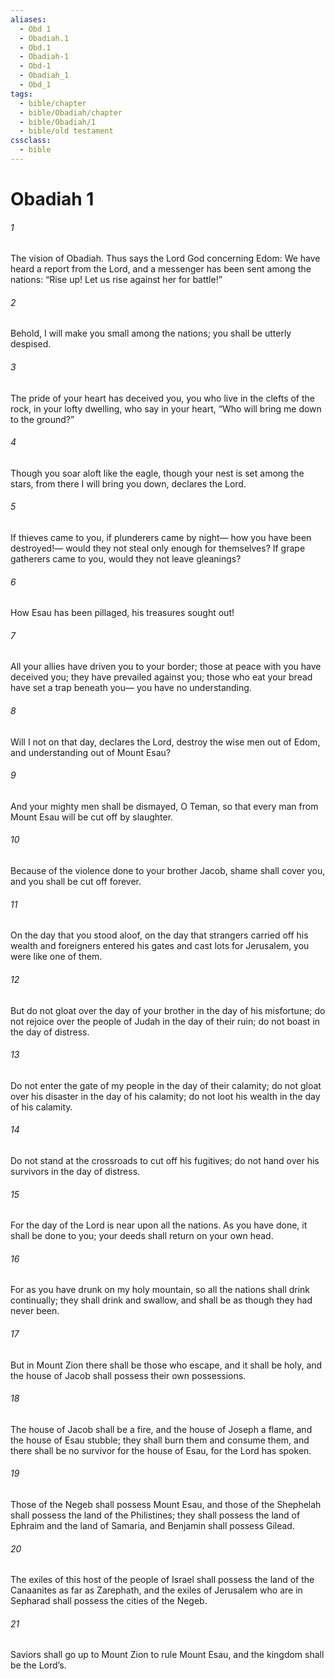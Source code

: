 ```yaml
---
aliases:
  - Obd 1
  - Obadiah.1
  - Obd.1
  - Obadiah-1
  - Obd-1
  - Obadiah_1
  - Obd_1
tags:
  - bible/chapter
  - bible/Obadiah/chapter
  - bible/Obadiah/1
  - bible/old testament
cssclass:
  - bible
---
```


# Obadiah 1

###### 1
The vision of Obadiah. Thus says the Lord God  concerning Edom:   We have heard a report from the Lord, and a messenger has been sent among the nations: “Rise up! Let us rise against her for battle!”
###### 2
Behold, I will make you small among the nations; you shall be utterly despised.
###### 3
The pride of your heart has deceived you, you who live in the clefts of the rock, in your lofty dwelling,   who say in your heart, “Who will bring me down to the ground?”
###### 4
Though you soar aloft like the eagle, though your nest is set among the stars, from there I will bring you down, declares the Lord.
###### 5
If thieves came to you, if plunderers came by night— how you have been destroyed!— would they not steal only enough for themselves? If grape gatherers came to you, would they not leave gleanings?
###### 6
How Esau has been pillaged, his treasures sought out!
###### 7
All your allies have driven you to your border; those at peace with you have deceived you; they have prevailed against you;   those who eat your bread have set a trap beneath you—   you have no understanding.
###### 8
Will I not on that day, declares the Lord, destroy the wise men out of Edom, and understanding out of Mount Esau?
###### 9
And your mighty men shall be dismayed, O Teman, so that every man from Mount Esau will be cut off by slaughter.
###### 10
Because of the violence done to your brother Jacob, shame shall cover you,   and you shall be cut off forever.
###### 11
On the day that you stood aloof,   on the day that strangers carried off his wealth and foreigners entered his gates   and cast lots for Jerusalem, you were like one of them.
###### 12
But do not gloat over the day of your brother in the day of his misfortune;   do not rejoice over the people of Judah in the day of their ruin;   do not boast in the day of distress.
###### 13
Do not enter the gate of my people in the day of their calamity;   do not gloat over his disaster in the day of his calamity;   do not loot his wealth in the day of his calamity.
###### 14
Do not stand at the crossroads to cut off his fugitives; do not hand over his survivors in the day of distress.
###### 15
For the day of the Lord is near upon all the nations.   As you have done, it shall be done to you; your deeds shall return on your own head.
###### 16
For as you have drunk on my holy mountain, so all the nations shall drink continually; they shall drink and swallow, and shall be as though they had never been.
###### 17
But in Mount Zion there shall be those who escape, and it shall be holy,   and the house of Jacob shall possess their own possessions.
###### 18
The house of Jacob shall be a fire, and the house of Joseph a flame, and the house of Esau stubble; they shall burn them and consume them,   and there shall be no survivor for the house of Esau, for the Lord has spoken.
###### 19
Those of the Negeb shall possess Mount Esau, and those of the Shephelah shall possess the land of the Philistines; they shall possess the land of Ephraim and the land of Samaria, and Benjamin shall possess Gilead.
###### 20
The exiles of this host of the people of Israel shall possess the land of the Canaanites as far as Zarephath, and the exiles of Jerusalem who are in Sepharad shall possess the cities of the Negeb.
###### 21
Saviors shall go up to Mount Zion to rule Mount Esau, and the kingdom shall be the Lord’s.


